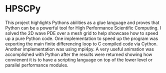 HPSCPy
=======

This project highlights Pythons abilities as a glue language and proves that Python can be a
powerful tool for High Performance Scientific Computing. I solved the 2D wave PDE over a mesh 
grid to help showcase how to speed up a pure Python code. One implementation to speed up the 
program was exporting the main finite differencing loop to C compiled code via Cython. Another 
implementation was using mpi4py. A very useful animation was accomplished with Python after 
the results were returned showing how convienent it is to have a scripting language on top of 
the lower level or parallel performance modules.

